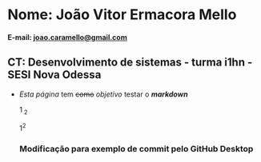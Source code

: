   # Nome: João Vitor Ermacora Mello

 #### E-mail: joao.caramello@gmail.com

 ## CT: Desenvolvimento de sistemas - turma i1hn - SESI Nova Odessa
 
 - *Esta página* tem ~~como~~ _objetivo_ testar o ***markdown***

   1<sub> 2 </sub>
   
   1<sup>2 </sup> 

   ### Modificação para exemplo de commit pelo GitHub Desktop
